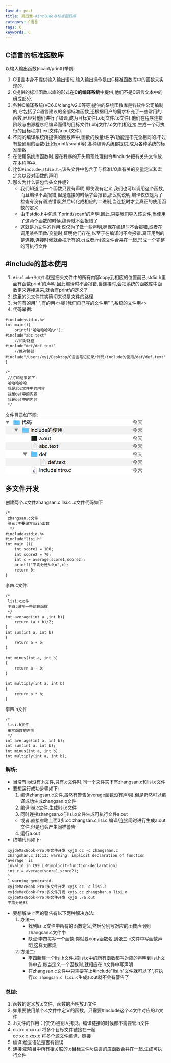 ```yaml
---
layout: post
title: 第四章-#include与标准函数库
category: C语言
tags: C
keywords: C
---
```


## C语言的标准函数库
以输入输出函数(scanf/printf)举例:<br>

1. C语言本身不提供输入输出语句,输入输出操作是由C标准函数库中的函数来实现的.
2. C提供的标准函数以库的形式在**C的编译系统**中提供,他们不是C语言文本中的组成部分.
3. 各种C编译系统(VC6.0/clang/v2.0等等)提供的系统函数库是各软件公司编制的,它包括了C语言建议的全部标准函数,还根据用户的需求补充了一些常用的函数,已经对他们进行了编译,成为目标文件(.obj文件/.o文件).他们在程序连接阶段与由源程序经编译而得的目标文件(.obj文件/.o文件)相连接,生成一个可执行的目标程序(.ext文件/a.out文件).
4. 不同的编译系统所提供的函数库中,函数的数量/名字/功能是不完全相同的.不过有些通用的函数(比如:printf/scanf等),各种编译系统都提供,成为各种系统的标准函数
5. 在使用系统库函数时,要在程序的开头用预处理指令#include把有关头文件放在本程序中.
6. 比如`#include<stdio.h>`,该头文件中包含了与标准I/O库有关的变量定义和宏定义以及对函数的声明
7. 那么为什么要包含头文件呢?
	* 我们知道,当一个函数只要有声明,即使没有定义,我们也可以调用这个函数,而且编译不会报错,但是连接的时候才会报错,那么就说明,编译仅仅是为了检查有没有语法错误,然后转化成相应的二进制,当连接时才会真正的使用函数的定义
	* 由于stdio.h中包含了printf/scanf的声明,因此,只要我们导入该文件,当使用了这两个函数的时候,编译就不会报错了
	* 这就是.h文件的作用:仅仅为了做一些声明,确保在编译时不会报错,或者在调用某些函数/变量时,证明他们存在,以至于在编译时不会报错.真正用到的是连接,连接时候就会把所有的.c(或者.m)源文件合并在一起,形成一个完整的可执行文件
	
## #include的基本使用
1. `#include+头文件`:就是把头文件中的所有内容copy到相应的位置而已,stdio.h里面有函数printf的声明,因此编译时不会报错,当连接时,会把系统的函数库中函数定义连接进来,就会有printf的定义了
2. 这里的头文件其实确切来说是文件的路径
3. 为何有的用" ",有的用<>呢?我们自己写的文件用" ",系统的文件用<>
4. 代码举例:

```
#include<stdio.h>
int main(){
    printf("哈哈哈哈哈\n");
#include"abc.text"
    //相对路径
#include"def/def.text"
    //绝对路径
#include"/Users/xyj/Desktop/C语言笔记记录/代码/include的使用/def/def.text"
}

/*
 //打印结果如下:
 哈哈哈哈哈
 我是abc文件中的内容
 我是def中的内容
 我是def中的内容
 */

```
文件目录如下图:
![文件目录图片](https://raw.githubusercontent.com/zhoghua123/imgsBed/master/Snip20171102_1.png)
## 多文件开发
创建两个.c文件zhangsan.c lisi.c
.c文件代码如下

```
/*
 zhangsan.c文件
 张三:主要编写main函数
  */
#include<stdio.h>
#include"lisi.h"
int main (){
    int score1 = 100;
    int score2 = 70;
    int c = average(score1,score2);
    printf("平均分是%d\n",c);
    return 0;
}
```
李四.c文件:

```
/*
 lisi.c文件
 李四:编写一些运算函数
 */
int average(int a ,int b){
    return (a + b)/2;
}
int sum(int a, int b)
{
    return a + b;
}

int minus(int a, int b)
{
    return a - b;
}

int multiply(int a, int b)
{
    return a * b;
}

```
李四.h文件

```
/*
 lisi.h文件
 编写函数的声明
 */
int average(int a, int b);
int sum(int a, int b);
int minus(int a, int b);
int multiply(int a, int b);

```
### 解析:
 * 当没有lisi没有.h文件,只有.c文件时,同一个文件夹下有zhangsan.c和lisi.c文件
 * 要想运行成功步骤如下:
 	1. 编译zhangsan.c文件,虽然有警告(average函数没有声明),但是仍然可以编译成功生成zhangsan.o文件
 	2. 编译lisi.c文件,生成lisi.o文件
 	3. 同时连接zhangsan.o与lisi.o文件生成可执行文件a.out
 	* 或者:直接省略上面3步:cc zhangsan.c lisi.c 编译/连接同时进行生成a.out文件,但是也会产生同样警告
 	4. 运行a.out
* 终端代码如下:

```
 xyjdeMacBook-Pro:多文件开发 xyj$ cc -c zhangshan.c
 zhangshan.c:11:13: warning: implicit declaration of function 'average' is
 invalid in C99 [-Wimplicit-function-declaration]
 int c = average(score1,score2);
 ^
 1 warning generated.
 xyjdeMacBook-Pro:多文件开发 xyj$ cc -c lisi.c
 xyjdeMacBook-Pro:多文件开发 xyj$ cc zhangshan.o lisi.o
 xyjdeMacBook-Pro:多文件开发 xyj$ ./a.out
 平均分是85
```
* 要想解决上面的警告有以下两种解决办法:
 	1. 办法一:
		 * 找到lisi.c文件中所有的函数定义,然后分别写对应的函数声明到zhangsan.c文件中
		* 缺点:李四每写一个函数,你就要copy函数名,到张三.c文件中写函数声明,这样太麻烦;
	2. 方法二:
 		* 李四新建一个lisi.h文件,把lisi.c中的所有函数都写对应的声明到lisi.h文件中去,每当定义一个函数时,就相应在.h文件中写声明
 		* 在zhangsan.c文件中只需要写上#include"lisi.h"文件就可以了",在执行`cc zhangsan.c lisi.c`生成a.out就不会有警告了
 
### 总结:

1. 函数的定义放.c文件，函数的声明放.h文件
2. 如果要使用某个.c文件中定义的函数，只需要#include这个.c文件对应的.h文件
3. .h文件的作用：(仅仅)被别人拷贝。编译链接的时候都不需要管.h文件
4. cc xx.o xxx.o 将多个目标文件链接在一起<br>
    cc xx.c xxx.c 将多个源文件编译、链接
5. 编译:检查语法是否有错误
6. 连接:把项目中所有相关联的.o目标文件/c语言的库函数合并在一起,生成可执行文件
